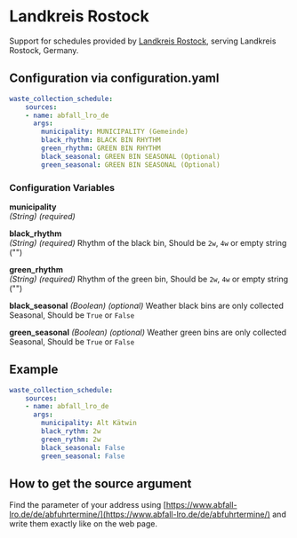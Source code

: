# Landkreis Rostock

Support for schedules provided by [Landkreis Rostock](https://www.abfall-lro.de/), serving Landkreis Rostock, Germany.

## Configuration via configuration.yaml

```yaml
waste_collection_schedule:
    sources:
    - name: abfall_lro_de
      args:
        municipality: MUNICIPALITY (Gemeinde)
        black_rhythm: BLACK BIN RHYTHM
        green_rhythm: GREEN BIN RHYTHM
        black_seasonal: GREEN BIN SEASONAL (Optional)
        green_seasonal: GREEN BIN SEASONAL (Optional)
```

### Configuration Variables

**municipality**  
*(String) (required)*

**black_rhythm**  
*(String) (required)* Rhythm of the black bin, Should be `2w`, `4w` or empty string ("")

**green_rhythm**  
*(String) (required)* Rhythm of the green bin, Should be `2w`, `4w` or empty string ("")

**black_seasonal**
*(Boolean) (optional)* Weather black bins are only collected Seasonal, Should be `True` or `False`

**green_seasonal**
*(Boolean) (optional)* Weather green bins are only collected Seasonal, Should be `True` or `False`

## Example

```yaml
waste_collection_schedule:
    sources:
    - name: abfall_lro_de
      args:
        municipality: Alt Kätwin
        black_rythm: 2w
        green_rythm: 2w
        black_seasonal: False
        green_seasonal: False
```

## How to get the source argument

Find the parameter of your address using [https://www.abfall-lro.de/de/abfuhrtermine/](https://www.abfall-lro.de/de/abfuhrtermine/) and write them exactly like on the web page.
